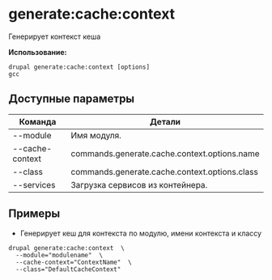 # generate:cache:context
Генерирует контекст кеша

**Использование:**
```
drupal generate:cache:context [options]
gcc
```

## Доступные параметры
Команда | Детали
-------|-------------
--module | Имя модуля.
--cache-context | commands.generate.cache.context.options.name
--class | commands.generate.cache.context.options.class
--services | Загрузка сервисов из контейнера.

## Примеры
* Генерирует кеш для контекста по модулю, имени контекста и классу
```
drupal generate:cache:context  \
  --module="modulename"  \
  --cache-context="ContextName"  \
  --class="DefaultCacheContext"
```
